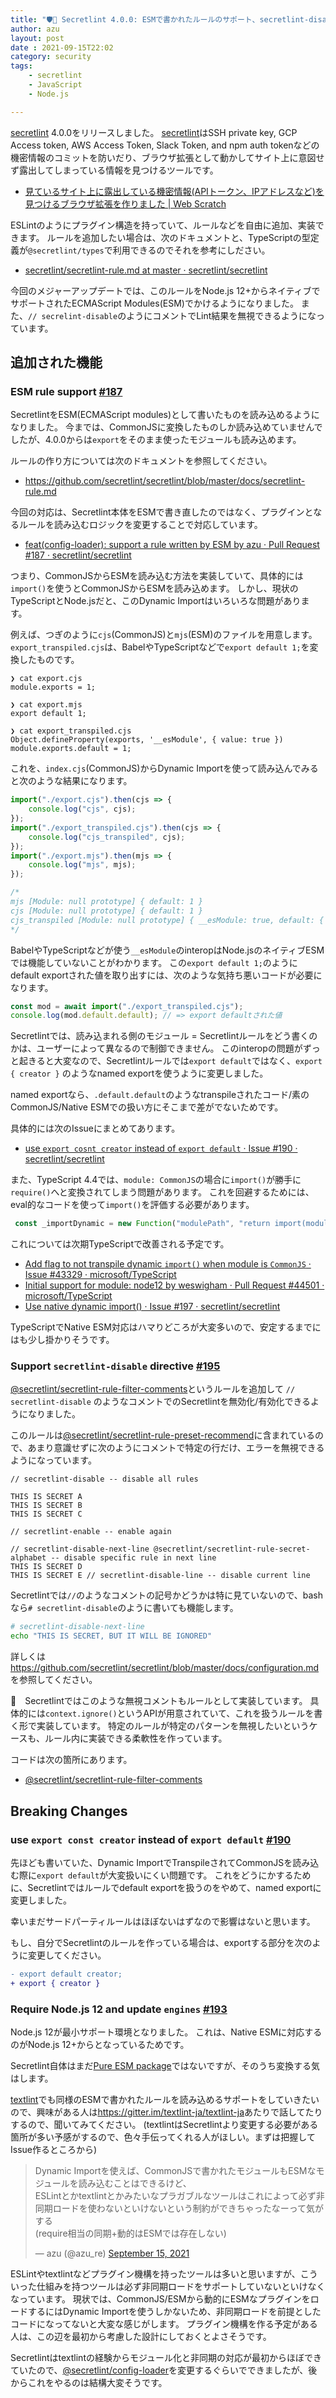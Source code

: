 ```yaml
---
title: "🛡🔑 Secretlint 4.0.0: ESMで書かれたルールのサポート、secretlint-disableコメントのサポート"
author: azu
layout: post
date : 2021-09-15T22:02
category: security
tags:
    - secretlint
    - JavaScript
    - Node.js

---
```


[secretlint](https://github.com/secretlint/secretlint) 4.0.0をリリースしました。
[secretlint](https://github.com/secretlint/secretlint)はSSH private key, GCP Access token, AWS Access Token, Slack Token, and npm auth tokenなどの機密情報のコミットを防いだり、ブラウザ拡張として動かしてサイト上に意図せず露出してしまっている情報を見つけるツールです。

- [見ているサイト上に露出している機密情報(APIトークン、IPアドレスなど)を見つけるブラウザ拡張を作りました | Web Scratch](https://efcl.info/2021/08/19/secretlint-webextension/)

ESLintのようにプラグイン構造を持っていて、ルールなどを自由に追加、実装できます。
ルールを追加したい場合は、次のドキュメントと、TypeScriptの型定義が`@secretlint/types`で利用できるのでそれを参考にしださい。

- [secretlint/secretlint-rule.md at master · secretlint/secretlint](https://github.com/secretlint/secretlint/blob/master/docs/secretlint-rule.md)

今回のメジャーアップデートでは、このルールをNode.js 12+からネイティブでサポートされたECMAScript Modules(ESM)でかけるようになりました。
また、`// secrelint-disable`のようにコメントでLint結果を無視できるようになっています。

## 追加された機能

### ESM rule support [#187](https://github.com/secretlint/secretlint/pull/187)

SecretlintをESM(ECMAScript modules)として書いたものを読み込めるようになりました。
今までは、CommonJSに変換したものしか読み込めていませんでしたが、4.0.0からは`export`をそのまま使ったモジュールも読み込めます。

ルールの作り方については次のドキュメントを参照してください。

- https://github.com/secretlint/secretlint/blob/master/docs/secretlint-rule.md

今回の対応は、Secretlint本体をESMで書き直したのではなく、プラグインとなるルールを読み込むロジックを変更することで対応しています。

- [feat(config-loader): support a rule written by ESM by azu · Pull Request #187 · secretlint/secretlint](https://github.com/secretlint/secretlint/pull/187)

つまり、CommonJSからESMを読み込む方法を実装していて、具体的には`import()`を使うとCommonJSからESMを読み込めます。
しかし、現状のTypeScriptとNode.jsだと、このDynamic Importはいろいろな問題があります。

例えば、つぎのように`cjs`(CommonJS)と`mjs`(ESM)のファイルを用意します。
`export_transpiled.cjs`は、BabelやTypeScriptなどで`export default 1;`を変換したものです。

```
❯ cat export.cjs
module.exports = 1;

❯ cat export.mjs
export default 1;

❯ cat export_transpiled.cjs
Object.defineProperty(exports, '__esModule', { value: true })
module.exports.default = 1;
```

これを、`index.cjs`(CommonJS)からDynamic Importを使って読み込んでみると次のような結果になります。

```js
import("./export.cjs").then(cjs => {
    console.log("cjs", cjs);
});
import("./export_transpiled.cjs").then(cjs => {
    console.log("cjs_transpiled", cjs);
});
import("./export.mjs").then(mjs => {
    console.log("mjs", mjs);
});

/*
mjs [Module: null prototype] { default: 1 }
cjs [Module: null prototype] { default: 1 }
cjs_transpiled [Module: null prototype] { __esModule: true, default: { default: 1 } }
*/
```

BabelやTypeScriptなどが使う`__esModule`のinteropはNode.jsのネイティブESMでは機能していないことがわかります。
この`export default 1;`のようにdefault exportされた値を取り出すには、次のような気持ち悪いコードが必要になります。

```js
const mod = await import("./export_transpiled.cjs");
console.log(mod.default.default); // => export defaultされた値
```

Secretlintでは、読み込まれる側のモジュール = Secretlintルールをどう書くのかは、ユーザーによって異なるので制御できません。
このinteropの問題がずっと起きると大変なので、Secretlintルールでは`export default`ではなく、`export { creator }` のようなnamed exportを使うように変更しました。

named exportなら、`.default.default`のようなtranspileされたコード/素のCommonJS/Native ESMでの扱い方にそこまで差がでないためです。

具体的には次のIssueにまとめてあります。

- [use `export cosnt creator` instead of `export default` · Issue #190 · secretlint/secretlint](https://github.com/secretlint/secretlint/issues/190)

また、TypeScript 4.4では、`module: CommonJS`の場合に`import()`が勝手に`require()`へと変換されてしまう問題があります。
これを回避するためには、eval的なコードを使って`import()`を評価する必要があります。

```js
 const _importDynamic = new Function("modulePath", "return import(modulePath)"); 
```

これについては次期TypeScriptで改善される予定です。

- [Add flag to not transpile dynamic `import()` when module is `CommonJS` · Issue #43329 · microsoft/TypeScript](https://github.com/microsoft/TypeScript/issues/43329)
- [Initial support for module: node12 by weswigham · Pull Request #44501 · microsoft/TypeScript](https://github.com/microsoft/TypeScript/pull/44501)
- [Use native dynamic import() · Issue #197 · secretlint/secretlint](https://github.com/secretlint/secretlint/issues/197)

TypeScriptでNative ESM対応はハマりどころが大変多いので、安定するまでにはも少し掛かりそうです。

### Support `secretlint-disable` directive [#195](https://github.com/secretlint/secretlint/pull/195)

[@secretlint/secretlint-rule-filter-comments](https://www.npmjs.com/package/@secretlint/secretlint-rule-filter-comments)というルールを追加して `// secretlint-disable` のようなコメントでのSecretlintを無効化/有効化できるようになりました。

このルールは[@secretlint/secretlint-rule-preset-recommend](https://www.npmjs.com/package/@secretlint/secretlint-rule-preset-recommend)に含まれているので、あまり意識せずに次のようにコメントで特定の行だけ、エラーを無視できるようになっています。

```
// secretlint-disable -- disable all rules

THIS IS SECRET A
THIS IS SECRET B
THIS IS SECRET C

// secretlint-enable -- enable again

// secretlint-disable-next-line @secretlint/secretlint-rule-secret-alphabet -- disable specific rule in next line
THIS IS SECRET D
THIS IS SECRET E // secretlint-disable-line -- disable current line
```

Secretlintでは`//`のようなコメントの記号かどうかは特に見ていないので、bashなら`# secretlint-disable`のように書いても機能します。

```bash
# secretlint-disable-next-line
echo "THIS IS SECRET, BUT IT WILL BE IGNORED"
```

詳しくは<https://github.com/secretlint/secretlint/blob/master/docs/configuration.md>を参照してください。

📝　Secretlintではこのような無視コメントもルールとして実装しています。
具体的には`context.ignore()`というAPIが用意されていて、これを扱うルールを書く形で実装しています。
特定のルールが特定のパターンを無視したいというケースも、ルール内に実装できる柔軟性を作っています。

コードは次の箇所にあります。

- [@secretlint/secretlint-rule-filter-comments](https://github.com/secretlint/secretlint/tree/master/packages/%40secretlint/secretlint-rule-filter-comments)

## Breaking Changes

### use `export const creator` instead of `export default` [#190](https://github.com/secretlint/secretlint/issues/190)

先ほども書いていた、Dynamic ImportでTranspileされてCommonJSを読み込む際に`export default`が大変扱いにくい問題です。
これをどうにかするために、Secretlintではルールでdefault exportを扱うのをやめて、named exportに変更しました。

幸いまだサードパーティルールはほぼないはずなので影響はないと思います。

もし、自分でSecretlintのルールを作っている場合は、exportする部分を次のように変更してください。

```diff
- export default creator;
+ export { creator }
```

### Require Node.js 12 and update `engines` [#193](https://github.com/secretlint/secretlint/pull/193)

Node.js 12が最小サポート環境となりました。
これは、Native ESMに対応するのがNode.js 12+からとなっているためです。

Secretlint自体はまだ[Pure ESM package](https://gist.github.com/sindresorhus/a39789f98801d908bbc7ff3ecc99d99c)ではないですが、そのうち変換する気はします。

[textlint](https://github.com/textlint/textlint)でも同様のESMで書かれたルールを読み込めるサポートをしていきたいので、興味がある人は<https://gitter.im/textlint-ja/textlint-ja>あたりで話してたりするので、聞いてみてください。
(textlintはSecretlintより変更する必要がある箇所が多い予感がするので、色々手伝ってくれる人がほしい。まずは把握してIssue作るところから)

<blockquote class="twitter-tweet"><p lang="ja" dir="ltr">Dynamic Importを使えば、CommonJSで書かれたモジュールもESMなモジュールを読み込むことはできるけど、<br>ESLintとかtextlintとかみたいなプラガブルなツールはこれによって必ず非同期ロードを使わないといけないという制約ができちゃったなーって気がする<br>(require相当の同期+動的はESMでは存在しない)</p>&mdash; azu (@azu_re) <a href="https://twitter.com/azu_re/status/1438064207090442250?ref_src=twsrc%5Etfw">September 15, 2021</a></blockquote>

<script async src="https://platform.twitter.com/widgets.js" charset="utf-8"></script> 

ESLintやtextlintなどプラグイン機構を持ったツールは多いと思いますが、こういった仕組みを持つツールは必ず非同期ロードをサポートしていないといけなくなっています。
現状では、CommonJS/ESMから動的にESMなプラグインをロードするにはDynamic Importを使うしかないため、非同期ロードを前提としたコードになってないと大変な感じがします。
プラグイン機構を作る予定がある人は、この辺を最初から考慮した設計にしておくとよさそうです。

Secretlintはtextlintの経験からモジュール化と非同期の対応が最初からほぼできていたので、[@secretlint/config-loader](https://github.com/secretlint/secretlint/tree/master/packages/%40secretlint/config-loader)を変更するぐらいでできましたが、後からこれをやるのは結構大変そうです。